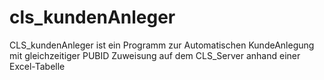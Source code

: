 # cls_kundenAnleger
CLS_kundenAnleger ist ein Programm zur Automatischen KundeAnlegung mit gleichzeitiger PUBID Zuweisung auf dem CLS_Server anhand einer Excel-Tabelle
